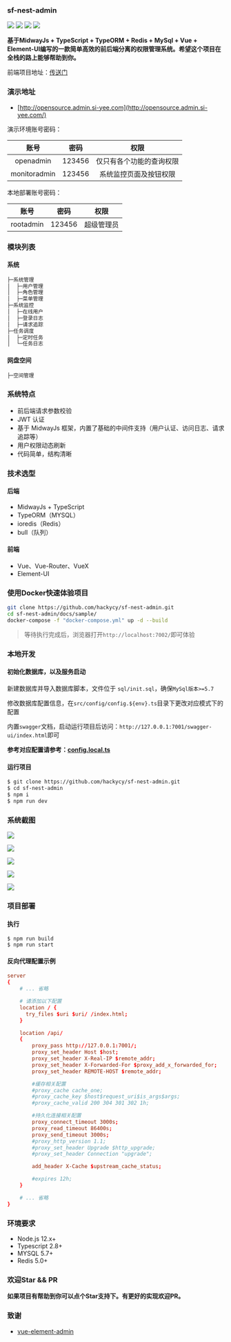 ### sf-nest-admin

![](https://img.shields.io/github/commit-activity/m/hackycy/sf-nest-admin) ![](https://img.shields.io/github/license/hackycy/sf-nest-admin) ![](https://img.shields.io/github/repo-size/hackycy/sf-nest-admin) ![](https://img.shields.io/github/languages/top/hackycy/sf-nest-admin)

**基于MidwayJs + TypeScript + TypeORM + Redis + MySql + Vue + Element-UI编写的一款简单高效的前后端分离的权限管理系统。希望这个项目在全栈的路上能够帮助到你。**

前端项目地址：[传送门](https://github.com/hackycy/sf-vue-admin)

### 演示地址

- [http://opensource.admin.si-yee.com](http://opensource.admin.si-yee.com/)

演示环境账号密码：

|     账号     |  密码  |           权限           |
| :----------: | :----: | :----------------------: |
|  openadmin   | 123456 | 仅只有各个功能的查询权限 |
| monitoradmin | 123456 |  系统监控页面及按钮权限  |

本地部署账号密码：

|   账号    |  密码  |    权限    |
| :-------: | :----: | :--------: |
| rootadmin | 123456 | 超级管理员 |

### 模块列表

#### 系统

```bash
├─系统管理
│  ├─用户管理
│  ├─角色管理
│  ├─菜单管理
├─系统监控
│  ├─在线用户
│  ├─登录日志
│  ├─请求追踪
├─任务调度
│  ├─定时任务
│  └─任务日志
```

#### 网盘空间

```bash
├─空间管理
```

### 系统特点

- 前后端请求参数校验
- JWT 认证
- 基于 MidwayJs 框架，内置了基础的中间件支持（用户认证、访问日志、请求追踪等）
- 用户权限动态刷新
- 代码简单，结构清晰

### 技术选型

#### 后端

- MidwayJs + TypeScript
- TypeORM（MYSQL）
- ioredis（Redis）
- bull（队列）

#### 前端

- Vue、Vue-Router、VueX
- Element-UI

### 使用Docker快速体验项目

``` sh
git clone https://github.com/hackycy/sf-nest-admin.git
cd sf-nest-admin/docs/sample/
docker-compose -f "docker-compose.yml" up -d --build
```

> 等待执行完成后，浏览器打开`http://localhost:7002/`即可体验

### 本地开发

#### 初始化数据库，以及服务启动

新建数据库并导入数据库脚本，文件位于 `sql/init.sql`，确保`MySql版本>=5.7`

修改数据库配置信息，在`src/config/config.${env}.ts`目录下更改对应模式下的配置

内置`swagger`文档，启动运行项目后访问：`http://127.0.0.1:7001/swagger-ui/index.html`即可

**参考对应配置请参考：[config.local.ts](https://github.com/hackycy/sf-nest-admin/tree/main/docs/sample)**

#### 运行项目

``` bash
$ git clone https://github.com/hackycy/sf-nest-admin.git
$ cd sf-nest-admin
$ npm i
$ npm run dev
```

### 系统截图

![](https://raw.githubusercontent.com/hackycy/sf-nest-admin/master/docs/screenshot/1.png)

![](https://raw.githubusercontent.com/hackycy/sf-nest-admin/master/docs/screenshot/2.png)

![](https://raw.githubusercontent.com/hackycy/sf-nest-admin/master/docs/screenshot/3.png)

![](https://raw.githubusercontent.com/hackycy/sf-nest-admin/master/docs/screenshot/4.png)

![](https://raw.githubusercontent.com/hackycy/sf-nest-admin/master/docs/screenshot/5.png)

### 项目部署

#### 执行

```
$ npm run build
$ npm run start
```

#### 反向代理配置示例

```conf
server
{
    # ... 省略

	# 请添加以下配置
    location / {
      try_files $uri $uri/ /index.html;
    }

    location /api/
    {
        proxy_pass http://127.0.0.1:7001/;
        proxy_set_header Host $host;
        proxy_set_header X-Real-IP $remote_addr;
        proxy_set_header X-Forwarded-For $proxy_add_x_forwarded_for;
        proxy_set_header REMOTE-HOST $remote_addr;

        #缓存相关配置
        #proxy_cache cache_one;
        #proxy_cache_key $host$request_uri$is_args$args;
        #proxy_cache_valid 200 304 301 302 1h;

        #持久化连接相关配置
        proxy_connect_timeout 3000s;
        proxy_read_timeout 86400s;
        proxy_send_timeout 3000s;
        #proxy_http_version 1.1;
        #proxy_set_header Upgrade $http_upgrade;
        #proxy_set_header Connection "upgrade";

        add_header X-Cache $upstream_cache_status;

        #expires 12h;
    }

    # ... 省略
}
```

### 环境要求

- Node.js 12.x+
- Typescript 2.8+
- MYSQL 5.7+
- Redis 5.0+

### 欢迎Star && PR

**如果项目有帮助到你可以点个Star支持下。有更好的实现欢迎PR。**

### 致谢

- [vue-element-admin](https://github.com/PanJiaChen/vue-element-admin)
